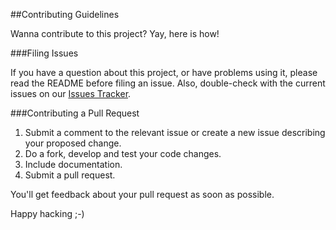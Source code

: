 ##Contributing Guidelines

Wanna contribute to this project? Yay, here is how!

###Filing Issues

If you have a question about this project, or have problems using it, please read the README before filing an issue. Also, double-check with the current issues on our [Issues Tracker](https://github.com/zalando/oauth2-client-js/issues).

###Contributing a Pull Request

1. Submit a comment to the relevant issue or create a new issue describing your proposed change.
2. Do a fork, develop and test your code changes.
3. Include documentation.
4. Submit a pull request.

You'll get feedback about your pull request as soon as possible.

Happy hacking ;-)
